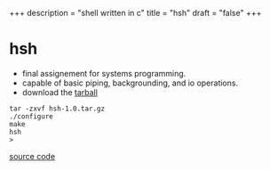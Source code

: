 +++
description = "shell written in c"
title = "hsh"
draft = "false"
+++

# **hsh**

- final assignement for systems programming. 
- capable of basic piping, backgrounding, and io operations. 
- download the [tarball](/hsh/hsh-1.0.tar.gz)

~~~~
tar -zxvf hsh-1.0.tar.gz
./configure
make
hsh
>
~~~~

[source code](https://github.com/scottstav/hsh)
